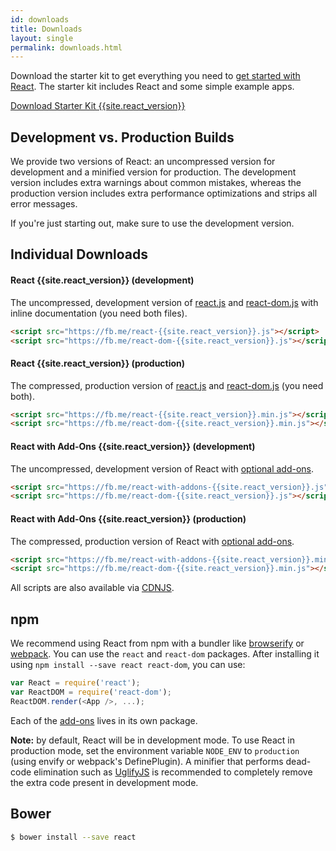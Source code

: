 ```yaml
---
id: downloads
title: Downloads
layout: single
permalink: downloads.html
---
```

Download the starter kit to get everything you need to
[get started with React](/react/docs/getting-started.html). The starter kit includes React and some simple example apps.

<div class="buttons-unit downloads">
  <a href="/react/downloads/react-{{site.react_version}}.zip" class="button">
    Download Starter Kit {{site.react_version}}
  </a>
</div>

## Development vs. Production Builds

We provide two versions of React: an uncompressed version for development and a minified version for production. The development version includes extra warnings about common mistakes, whereas the production version includes extra performance optimizations and strips all error messages.

If you're just starting out, make sure to use the development version.

## Individual Downloads

#### React {{site.react_version}} (development)
The uncompressed, development version of [react.js](https://fb.me/react-{{site.react_version}}.js) and [react-dom.js](https://fb.me/react-dom-{{site.react_version}}.js) with inline documentation (you need both files).

```html
<script src="https://fb.me/react-{{site.react_version}}.js"></script>
<script src="https://fb.me/react-dom-{{site.react_version}}.js"></script>
```

#### React {{site.react_version}} (production)
The compressed, production version of [react.js](https://fb.me/react-{{site.react_version}}.min.js) and [react-dom.js](https://fb.me/react-dom-{{site.react_version}}.min.js) (you need both).

```html
<script src="https://fb.me/react-{{site.react_version}}.min.js"></script>
<script src="https://fb.me/react-dom-{{site.react_version}}.min.js"></script>
```

#### React with Add-Ons {{site.react_version}} (development)
The uncompressed, development version of React with [optional add-ons](/react/docs/addons.html).

```html
<script src="https://fb.me/react-with-addons-{{site.react_version}}.js"></script>
<script src="https://fb.me/react-dom-{{site.react_version}}.js"></script>
```

#### React with Add-Ons {{site.react_version}} (production)
The compressed, production version of React with [optional add-ons](/react/docs/addons.html).

```html
<script src="https://fb.me/react-with-addons-{{site.react_version}}.min.js"></script>
<script src="https://fb.me/react-dom-{{site.react_version}}.min.js"></script>
```

All scripts are also available via [CDNJS](https://cdnjs.com/libraries/react/).

## npm

We recommend using React from npm with a bundler like [browserify](http://browserify.org/) or [webpack](https://webpack.github.io/). You can use the `react` and `react-dom` packages. After installing it using `npm install --save react react-dom`, you can use:

```js
var React = require('react');
var ReactDOM = require('react-dom');
ReactDOM.render(<App />, ...);
```

Each of the [add-ons](/react/docs/addons.html) lives in its own package.

**Note:** by default, React will be in development mode. To use React in production mode, set the environment variable `NODE_ENV` to `production` (using envify or webpack's DefinePlugin). A minifier that performs dead-code elimination such as [UglifyJS](https://github.com/mishoo/UglifyJS2) is recommended to completely remove the extra code present in development mode.

## Bower

```sh
$ bower install --save react
```
